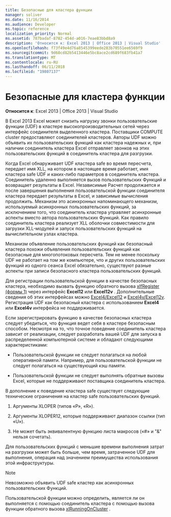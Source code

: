 ```yaml
---
title: Безопасные для кластера функции
manager: soliver
ms.date: 11/16/2014
ms.audience: Developer
ms.topic: reference
localization_priority: Normal
ms.assetid: 787badaf-8782-454d-a016-7eae83bbd8a9
description: 'Относится к: Excel 2013 | Office 2013 | Visual Studio'
ms.openlocfilehash: f73f49e4d76a8545399eede283b70551ee6569f9
ms.sourcegitcommit: 9d60cd82b5413446e5bc8ace2cd689f683fb41a7
ms.translationtype: MT
ms.contentlocale: ru-RU
ms.lasthandoff: 06/11/2018
ms.locfileid: "19807137"
---
```

# <a name="cluster-safe-functions"></a>Безопасные для кластера функции

**Относится к**: Excel 2013 | Office 2013 | Visual Studio 
  
В Excel 2013 Excel может снизить нагрузку звонки пользовательские функции (UDF) в кластере высокопроизводительных сетей через интерфейс соединителя выделенного кластера. Поставщики COMPUTE cluster предоставляют соединителей кластеров. Авторы UDF можно объявить их пользовательских функций как кластера надежных и, при наличии соединитель кластера Excel отправляет звонков на этих пользовательских функций в соединитель кластера для разгрузки.
  
Когда Excel обнаруживает UDF кластера safe во время пересчета, передает имя XLL, на котором в настоящее время работает, имя кластера safe UDF и каких-либо параметров в соединитель кластера. Соединитель удаленно выполняется вызов пользовательских Функций и возвращает результаты в Excel. Независимые Расчет продолжается и после завершения выполнения пользовательской функции соединителя кластера передает результаты в Excel, и зависимые вычисления продолжить. Механизм это асинхронных напоминающего механизм, используемый асинхронных пользовательских функций, за исключением того, что соединитель кластера управляет асинхронные аспекты вместо автора пользовательских Функций. Как правило соединитель кластера реализует XLL оболочки совместимости для загрузки XLL-модулей и запуск пользовательских функций на вычислительном узлах кластера.
  
Механизм объявление пользовательских функций как безопасный кластера похожи объявления пользовательских функций как безопасные для многопотоковых пересчета. Тем не менее поскольку UDF не работает на том же компьютере, что и других пользовательских функций из одного сеанса Excel обязательно, существуют разные аспекты при записи безопасного кластера пользовательских функций.
  
Для регистрации пользовательской функции в качестве безопасных кластера, необходимо вызвать функцию обратного вызова [xlfRegister (формы 1)](xlfregister-form-1.md) через интерфейс **Excel12** или **Excel12v** . Дополнительные сведения об этих интерфейсах можно [Excel4/Excel12](excel4-excel12.md) и [Excel4v/Excel12v](excel4v-excel12v.md). Регистрация UDF как безопасный кластера с использованием **Excel4** или **Excel4v** интерфейса не поддерживается. 
  
Если зарегистрировать функцию в качестве безопасных кластера следует убедиться, что функция ведет себя в кластере безопасным способом. Несмотря на то, что точное поведение соединитель кластера зависит от реализации, следует разработать вашей UDF для запуска в распределенной компьютерной системе и обладают следующими характеристиками:
  
- Пользовательской функции не следует полагаться на любой оперативной памяти. Например, для пользовательской функции не следует полагаться на существующий кэш памяти.
    
- Пользовательской функции не следует выполнять обратные вызовы Excel, которые не поддерживают поставщика соединитель кластера.
    
В дополнение к поведение кластера safe существует следующие технические ограничения на кластер safe пользовательских функций.
  
1. Аргументы XLOPER (типов «P», «R»).
    
2. Аргументы XLOPER12, которые поддерживают диапазон ссылки (тип «U»).
    
3. Не может быть эквивалентную функцию листа макросов («#» и "&amp;" нельзя сочетать).
    
Для пользовательских функций с меньшие времени выполнения затрат на разгрузки может быть больше, чем время, затраченное UDF для выполнения, операция над значением преимущества использования этой инфраструктуры.
  
> [!NOTE]
> Невозможно объявить UDF safe кластер как асинхронных пользовательских Функций. 
  
Пользовательской функции можно определить, является ли он выполняется с помощью соединитель кластера с помощью вызова функции обратного вызова [xlRunningOnCluster](xlrunningoncluster.md) . 
  

